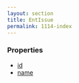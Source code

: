 ```yaml
---
layout: section
title: EntIssue
permalink: 1114-index
---
```


### Properties

* [id](Properties/id.md)
* [name](Properties/name.md)